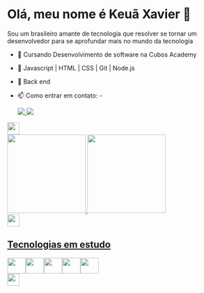 ### <h1>Olá, meu nome é Keuã Xavier 👋</h1>

  Sou um brasileiro amante de tecnologia que resolver se tornar um desenvolvedor para se aprofundar mais no mundo da tecnologia
  
  - 🌱 Cursando Desenvolvimento de software na Cubos Academy
  - 🌱 Javascript | HTML | CSS | Git | Node.js
  - 👯 Back end

  - 📫 Como entrar em contato:
    -<div>
  <a href="https://www.linkedin.com/in/keuaxaviersilvas" target="_blank"><img src="https://img.shields.io/badge/-LinkedIn-%230077B5?style=for-the-badge&logo=linkedin&logoColor=white">
  </a><a href = "mailto:keuaxavierss@gmail.com" target="_black"><img src="https://img.shields.io/badge/Gmail-D14836?style=for-the-badge&logo=gmail&logoColor=white"/></a>
</div>

<img height="28px" src="https://sites.google.com/site/tutorialebackground/_/rsrc/1367281771560/home/fundo-transparente-de-png/Sem%20t%C3%ADtulo.png"/>  

<div>
<a href="https://github.com/KeuaXavier">
<img height="180em" src="https://github-readme-stats.vercel.app/api/top-langs/?username=KeuaXavier&layout=compact&langs_count=7&theme=dracula"/>
<img height="180em" src="https://github-readme-stats.vercel.app/api?username=KeuaXavier&show_icons=true&theme=dracula&include_all_commits=true&count_private=true"/>
</div>

<img height="28px" src="https://sites.google.com/site/tutorialebackground/_/rsrc/1367281771560/home/fundo-transparente-de-png/Sem%20t%C3%ADtulo.png"/> 

<h2>Tecnologias em estudo</h2>

<div>
<img src="https://cdn.jsdelivr.net/gh/devicons/devicon/icons/javascript/javascript-original.svg" height="36px" width="42px"/><img src="https://cdn.jsdelivr.net/gh/devicons/devicon/icons/html5/html5-original.svg" height="36px" width="42px"/><img src="https://cdn.jsdelivr.net/gh/devicons/devicon/icons/css3/css3-original.svg" height="36px" width="42px"/><img src="https://cdn.jsdelivr.net/gh/devicons/devicon/icons/nodejs/nodejs-original.svg" height="36px" width="42px"/><img src="https://cdn.jsdelivr.net/gh/devicons/devicon/icons/git/git-original.svg" height="36px" width="42px"/>
  </div>
          
<img height="28px" src="https://sites.google.com/site/tutorialebackground/_/rsrc/1367281771560/home/fundo-transparente-de-png/Sem%20t%C3%ADtulo.png"/> 

<!--
**KeuaXavier/KeuaXavier** is a ✨ _special_ ✨ repository because its `README.md` (this file) appears on your GitHub profile.

Here are some ideas to get you started:

- 🔭 I’m currently working on ...
- 🌱 I’m currently learning ...
- 👯 I’m looking to collaborate on ...
- 🤔 I’m looking for help with ...
- 💬 Ask me about ...
- 📫 How to reach me: ...
- 😄 Pronouns: ...
- ⚡ Fun fact: ...
-->
